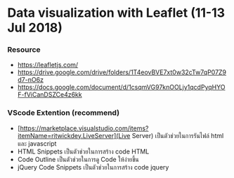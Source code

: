 # Data visualization with Leaflet (11-13 Jul 2018)

### Resource
 - https://leafletjs.com/
- https://drive.google.com/drive/folders/1T4eovBVE7xt0w32cTw7qP07Z9d7-nO6z
- https://docs.google.com/document/d/1csqmVG97knOOLjy1qcdPyqHYOF-fViCanDSZCe4z6kk


### VScode Extention (recommend)
- [https://marketplace.visualstudio.com/items?itemName=ritwickdey.LiveServer](Live Server) เป็นตัวช่วยในการรันไฟล์ html และ javascript
- HTML Snippets เป็นตัวช่วยในการสร้าง code HTML
- Code Outline เป็นตัวช่วยในการดู Code ให้ง่ายขึ้น
- jQuery Code Snippets เป็นตัวช่วยในการสร้าง code jquery

